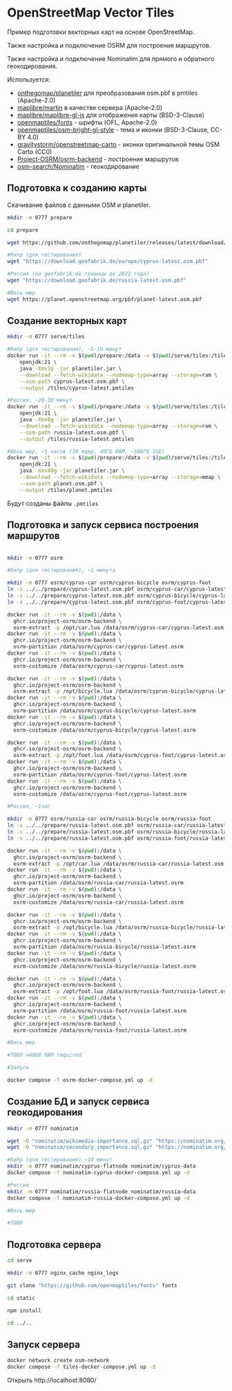 # OpenStreetMap Vector Tiles

Пример подготовки векторных карт на основе OpenStreetMap.

Также настройка и подключение OSRM для построения маршрутов.

Также настройка и подключение Nominatim для прямого и обратного геокодирования.

Используется:

+ [onthegomap/planetiler](https://github.com/onthegomap/planetiler) для преобразования osm.pbf в pmtiles (Apache-2.0)
+ [maplibre/martin](https://github.com/maplibre/martin) в качестве сервера (Apache-2.0)
+ [maplibre/maplibre-gl-js](https://github.com/maplibre/maplibre-gl-js) для отображения карты (BSD-3-Clause)
+ [openmaptiles/fonts](https://github.com/openmaptiles/fonts) - шрифты (OFL, Apache-2.0)
+ [openmaptiles/osm-bright-gl-style](https://github.com/openmaptiles/osm-bright-gl-style) - тема и иконки (BSD-3-Clause, CC-BY 4.0)
+ [gravitystorm/openstreetmap-carto](https://github.com/gravitystorm/openstreetmap-carto) - иконки оригинальной темы OSM Carto (CC0)
+ [Project-OSRM/osrm-backend](https://github.com/Project-OSRM/osrm-backend) - построение маршрутов
+ [osm-search/Nominatim](https://github.com/osm-search/Nominatim) - геокодирование

## Подготовка к созданию карты

Скачивание файлов с данными OSM и planetiler.

```bash
mkdir -m 0777 prepare

cd prepare

wget https://github.com/onthegomap/planetiler/releases/latest/download/planetiler.jar

#Кипр (для тестирования)
wget "https://download.geofabrik.de/europe/cyprus-latest.osm.pbf"

#Россия (на geofabrik.de границы до 2022 года)
wget "https://download.geofabrik.de/russia-latest.osm.pbf"

#Весь мир
wget https://planet.openstreetmap.org/pbf/planet-latest.osm.pbf
```

## Создание векторных карт

```bash
mkdir -m 0777 serve/tiles

#Кипр (для тестирования), ~5-10 минут
docker run -it --rm -v $(pwd)/prepare:/data -v $(pwd)/serve/tiles:/tiles -w /data \
    openjdk:21 \
    java -Xmx1g -jar planetiler.jar \
    --download --fetch-wikidata --nodemap-type=array --storage=ram \
    --osm-path cyprus-latest.osm.pbf \
    --output /tiles/cyprus-latest.pmtiles

#Россия, ~20-30 минут
docker run -it --rm -v $(pwd)/prepare:/data -v $(pwd)/serve/tiles:/tiles -w /data \
    openjdk:21 \
    java -Xmx8g -jar planetiler.jar \
    --download --fetch-wikidata --nodemap-type=array --storage=ram \
    --osm-path russia-latest.osm.pbf \
    --output /tiles/russia-latest.pmtiles

#Весь мир, ~5 часов (16 ядер, 40ГБ RAM, ~500ГБ SSD)
docker run -it --rm -v $(pwd)/prepare:/data -v $(pwd)/serve/tiles:/tiles -w /data \
    openjdk:21 \
    java -Xmx40g -jar planetiler.jar \
    --download --fetch-wikidata --nodemap-type=array --storage=mmap \
    --osm-path planet.osm.pbf \
    --output /tiles/planet.pmtiles
```

Будут созданы файлы `.pmtiles`

## Подготовка и запуск сервиса построения маршрутов

```bash

mkdir -m 0777 osrm

#Кипр (для тестирования), ~1 минута

mkdir -m 0777 osrm/cyprus-car osrm/cyprus-bicycle osrm/cyprus-foot
ln -s ../../prepare/cyprus-latest.osm.pbf osrm/cyprus-car/cyprus-latest.osm.pbf
ln -s ../../prepare/cyprus-latest.osm.pbf osrm/cyprus-bicycle/cyprus-latest.osm.pbf
ln -s ../../prepare/cyprus-latest.osm.pbf osrm/cyprus-foot/cyprus-latest.osm.pbf

docker run -it --rm -v $(pwd):/data \
  ghcr.io/project-osrm/osrm-backend \
  osrm-extract -p /opt/car.lua /data/osrm/cyprus-car/cyprus-latest.osm.pbf
docker run -it --rm -v $(pwd):/data \
  ghcr.io/project-osrm/osrm-backend \
  osrm-partition /data/osrm/cyprus-car/cyprus-latest.osrm
docker run -it --rm -v $(pwd):/data \
  ghcr.io/project-osrm/osrm-backend \
  osrm-customize /data/osrm/cyprus-car/cyprus-latest.osrm

docker run -it --rm -v $(pwd):/data \
  ghcr.io/project-osrm/osrm-backend \
  osrm-extract -p /opt/bicycle.lua /data/osrm/cyprus-bicycle/cyprus-latest.osm.pbf
docker run -it --rm -v $(pwd):/data \
  ghcr.io/project-osrm/osrm-backend \
  osrm-partition /data/osrm/cyprus-bicycle/cyprus-latest.osrm
docker run -it --rm -v $(pwd):/data \
  ghcr.io/project-osrm/osrm-backend \
  osrm-customize /data/osrm/cyprus-bicycle/cyprus-latest.osrm

docker run -it --rm -v $(pwd):/data \
  ghcr.io/project-osrm/osrm-backend \
  osrm-extract -p /opt/foot.lua /data/osrm/cyprus-foot/cyprus-latest.osm.pbf
docker run -it --rm -v $(pwd):/data \
  ghcr.io/project-osrm/osrm-backend \
  osrm-partition /data/osrm/cyprus-foot/cyprus-latest.osrm
docker run -it --rm -v $(pwd):/data \
  ghcr.io/project-osrm/osrm-backend \
  osrm-customize /data/osrm/cyprus-foot/cyprus-latest.osrm

#Россия, ~1час

mkdir -m 0777 osrm/russia-car osrm/russia-bicycle osrm/russia-foot
ln -s ../../prepare/russia-latest.osm.pbf osrm/russia-car/russia-latest.osm.pbf
ln -s ../../prepare/russia-latest.osm.pbf osrm/russia-bicycle/russia-latest.osm.pbf
ln -s ../../prepare/russia-latest.osm.pbf osrm/russia-foot/russia-latest.osm.pbf

docker run -it --rm -v $(pwd):/data \
  ghcr.io/project-osrm/osrm-backend \
  osrm-extract -p /opt/car.lua /data/osrm/russia-car/russia-latest.osm.pbf
docker run -it --rm -v $(pwd):/data \
  ghcr.io/project-osrm/osrm-backend \
  osrm-partition /data/osrm/russia-car/russia-latest.osrm
docker run -it --rm -v $(pwd):/data \
  ghcr.io/project-osrm/osrm-backend \
  osrm-customize /data/osrm/russia-car/russia-latest.osrm

docker run -it --rm -v $(pwd):/data \
  ghcr.io/project-osrm/osrm-backend \
  osrm-extract -p /opt/bicycle.lua /data/osrm/russia-bicycle/russia-latest.osm.pbf
docker run -it --rm -v $(pwd):/data \
  ghcr.io/project-osrm/osrm-backend \
  osrm-partition /data/osrm/russia-bicycle/russia-latest.osrm
docker run -it --rm -v $(pwd):/data \
  ghcr.io/project-osrm/osrm-backend \
  osrm-customize /data/osrm/russia-bicycle/russia-latest.osrm

docker run -it --rm -v $(pwd):/data \
  ghcr.io/project-osrm/osrm-backend \
  osrm-extract -p /opt/foot.lua /data/osrm/russia-foot/russia-latest.osm.pbf
docker run -it --rm -v $(pwd):/data \
  ghcr.io/project-osrm/osrm-backend \
  osrm-partition /data/osrm/russia-foot/russia-latest.osrm
docker run -it --rm -v $(pwd):/data \
  ghcr.io/project-osrm/osrm-backend \
  osrm-customize /data/osrm/russia-foot/russia-latest.osrm

#Весь мир

#TODO >40GB RAM required

#Запуск

docker compose -f osrm-docker-compose.yml up -d

```

## Создание БД и запуск сервиса геокодирования

```bash
mkdir -m 0777 nominatim

wget -O "nominatim/wikimedia-importance.sql.gz" "https://nominatim.org/data/wikimedia-importance.sql.gz"
wget -O "nominatim/secondary_importance.sql.gz" "https://nominatim.org/data/wikimedia-secondary-importance.sql.gz"

#Кипр (для тестирования) ~10 минут
mkdir -m 0777 nominatim/cyprus-flatnode nominatim/cyprus-data
docker compose -f nominatim-cyprus-docker-compose.yml up -d

#Россия
mkdir -m 0777 nominatim/russia-flatnode nominatim/russia-data
docker compose -f nominatim-russia-docker-compose.yml up -d

#Весь мир

#TODO
```

## Подготовка сервера

```bash
cd serve

mkdir -m 0777 nginx_cache nginx_logs

git clone "https://github.com/openmaptiles/fonts" fonts

cd static

npm install

cd ../..
```

## Запуск сервера

```bash
docker network create osm-network
docker compose -f tiles-docker-compose.yml up -d
```

Открыть http://localhost:8080/
